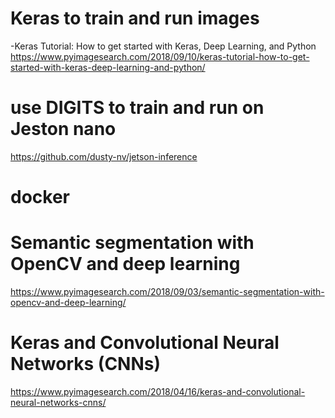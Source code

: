 # Keras to train and run images

-Keras Tutorial: How to get started with Keras, Deep Learning, and Python
https://www.pyimagesearch.com/2018/09/10/keras-tutorial-how-to-get-started-with-keras-deep-learning-and-python/





# use DIGITS to train and run on Jeston nano
https://github.com/dusty-nv/jetson-inference


















# docker





# Semantic segmentation with OpenCV and deep learning
https://www.pyimagesearch.com/2018/09/03/semantic-segmentation-with-opencv-and-deep-learning/

# Keras and Convolutional Neural Networks (CNNs)
https://www.pyimagesearch.com/2018/04/16/keras-and-convolutional-neural-networks-cnns/

